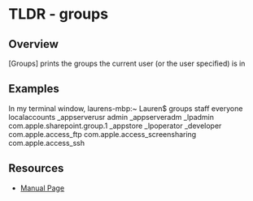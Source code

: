 TLDR - groups
==========

Overview
--------

[Groups] prints the groups the current user (or the user specified) is in

Examples
--------

In my terminal window,
	laurens-mbp:~ Lauren$ groups
	staff everyone localaccounts _appserverusr admin _appserveradm _lpadmin com.apple.sharepoint.group.1 _appstore _lpoperator _developer com.apple.access_ftp com.apple.access_screensharing com.apple.access_ssh

Resources
---------

- [Manual Page](http://man7.org/linux/man-pages/man1/groups.1.html)

[git]: https://man7.org
